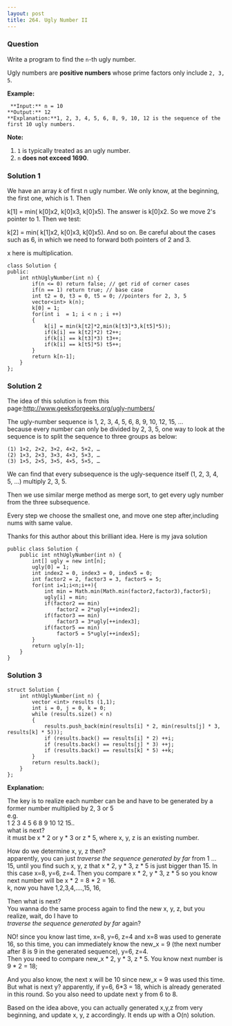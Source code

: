 ```yaml
---
layout: post
title: 264. Ugly Number II
---
```

### Question
Write a program to find the `n`-th ugly number.

Ugly numbers are **positive numbers** whose prime factors only include `2, 3,
5`.

 **Example:**

    
    
     **Input:** n = 10
    **Output:** 12
    **Explanation:**1, 2, 3, 4, 5, 6, 8, 9, 10, 12 is the sequence of the first 10 ugly numbers.

 **Note:**  

  1. `1` is typically treated as an ugly number.
  2. `n` **does not exceed 1690**.

### Solution 1
We have an array _k_ of first n ugly number. We only know, at the beginning,
the first one, which is 1. Then

k[1] = min( k[0]x2, k[0]x3, k[0]x5). The answer is k[0]x2. So we move 2's
pointer to 1. Then we test:

k[2] = min( k[1]x2, k[0]x3, k[0]x5). And so on. Be careful about the cases
such as 6, in which we need to forward both pointers of 2 and 3.

x here is multiplication.

    
    
    class Solution {
    public:
        int nthUglyNumber(int n) {
            if(n <= 0) return false; // get rid of corner cases 
            if(n == 1) return true; // base case
            int t2 = 0, t3 = 0, t5 = 0; //pointers for 2, 3, 5
            vector<int> k(n);
            k[0] = 1;
            for(int i  = 1; i < n ; i ++)
            {
                k[i] = min(k[t2]*2,min(k[t3]*3,k[t5]*5));
                if(k[i] == k[t2]*2) t2++; 
                if(k[i] == k[t3]*3) t3++;
                if(k[i] == k[t5]*5) t5++;
            }
            return k[n-1];
        }
    };


### Solution 2
The idea of this solution is from this
page:<http://www.geeksforgeeks.org/ugly-numbers/>

The ugly-number sequence is 1, 2, 3, 4, 5, 6, 8, 9, 10, 12, 15, …  
because every number can only be divided by 2, 3, 5, one way to look at the
sequence is to split the sequence to three groups as below:

    
    
    (1) 1×2, 2×2, 3×2, 4×2, 5×2, …
    (2) 1×3, 2×3, 3×3, 4×3, 5×3, …
    (3) 1×5, 2×5, 3×5, 4×5, 5×5, …
    

We can find that every subsequence is the ugly-sequence itself (1, 2, 3, 4, 5,
…) multiply 2, 3, 5.

Then we use similar merge method as merge sort, to get every ugly number from
the three subsequence.

Every step we choose the smallest one, and move one step after,including nums
with same value.

Thanks for this author about this brilliant idea. Here is my java solution

    
    
    public class Solution {
        public int nthUglyNumber(int n) {
            int[] ugly = new int[n];
            ugly[0] = 1;
            int index2 = 0, index3 = 0, index5 = 0;
            int factor2 = 2, factor3 = 3, factor5 = 5;
            for(int i=1;i<n;i++){
                int min = Math.min(Math.min(factor2,factor3),factor5);
                ugly[i] = min;
                if(factor2 == min)
                    factor2 = 2*ugly[++index2];
                if(factor3 == min)
                    factor3 = 3*ugly[++index3];
                if(factor5 == min)
                    factor5 = 5*ugly[++index5];
            }
            return ugly[n-1];
        }
    }


### Solution 3
    
    
    struct Solution {
        int nthUglyNumber(int n) {
            vector <int> results (1,1);
            int i = 0, j = 0, k = 0;
            while (results.size() < n)
            {
                results.push_back(min(results[i] * 2, min(results[j] * 3, results[k] * 5)));
                if (results.back() == results[i] * 2) ++i;
                if (results.back() == results[j] * 3) ++j;
                if (results.back() == results[k] * 5) ++k;
            }
            return results.back();
        }
    };
    

**Explanation:**

The key is to realize each number can be and have to be generated by a former
number multiplied by 2, 3 or 5  
e.g.  
1 2 3 4 5 6 8 9 10 12 15..  
what is next?  
it must be x * 2 or y * 3 or z * 5, where x, y, z is an existing number.

How do we determine x, y, z then?  
apparently, you can just _traverse the sequence generated by far_ from 1 ...
15, until you find such x, y, z that x * 2, y * 3, z * 5 is just bigger than
15. In this case x=8, y=6, z=4. Then you compare x * 2, y * 3, z * 5 so you
know next number will be x * 2 = 8 * 2 = 16.  
k, now you have 1,2,3,4,....,15, 16,

Then what is next?  
You wanna do the same process again to find the new x, y, z, but you realize,
wait, do I have to  
 _traverse the sequence generated by far_ again?

NO! since you know last time, x=8, y=6, z=4 and x=8 was used to generate 16,
so this time, you can immediately know the new_x = 9 (the next number after 8
is 9 in the generated sequence), y=6, z=4.  
Then you need to compare new_x * 2, y * 3, z * 5. You know next number is 9 *
2 = 18;

And you also know, the next x will be 10 since new_x = 9 was used this time.  
But what is next y? apparently, if y=6, 6*3 = 18, which is already generated
in this round. So you also need to update next y from 6 to 8.

Based on the idea above, you can actually generated x,y,z from very beginning,
and update x, y, z accordingly. It ends up with a O(n) solution.



